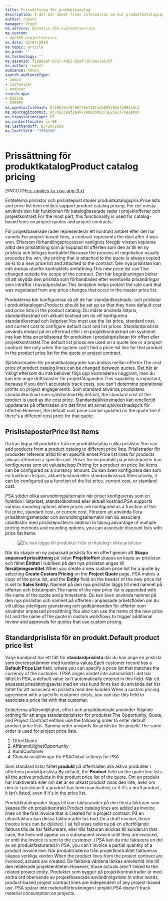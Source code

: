 ```yaml
---
title: Prissättning för produktkatalog
description: I det här ämnet finns information om hur produktkatalogspris fungerar i Dynamics 365 Project Service Automation (PSA).
author: rumant
manager: kfend
ms.service: dynamics-365-customerservice
ms.custom:
- dyn365-projectservice
ms.date: 03/07/2019
ms.topic: article
ms.prod: ''
ms.technology: ''
ms.assetid: f1a8b1af-0767-4d83-82ef-367aac7a630f
ms.author: rumant
audience: Admin
search.audienceType:
- admin
- customizer
- enduser
search.app:
- D365CE
- D365PS
ms.openlocfilehash: 8f296f6af9f60f40b726fddb095785dfb9831dc3
ms.sourcegitcommit: 8c786230ef2a497280885b827162561776e2eb00
ms.translationtype: HT
ms.contentlocale: sv-SE
ms.lasthandoff: 03/24/2020
ms.locfileid: "3756300"
---
```

# <a name="product-catalog-pricing"></a><span data-ttu-id="b5a7b-103">Prissättning för produktkatalog</span><span class="sxs-lookup"><span data-stu-id="b5a7b-103">Product catalog pricing</span></span> 

[!INCLUDE[cc-applies-to-psa-app-3.x](../includes/cc-applies-to-psa-app-3x.md)]


<span data-ttu-id="b5a7b-104">Entiteterna prislistor och prislistepost stöder produktkatalogspris.</span><span class="sxs-lookup"><span data-stu-id="b5a7b-104">Price lists and price list item entities support product catalog pricing.</span></span> <span data-ttu-id="b5a7b-105">För det mesta används den här funktionen för katalogbaserade rader i projektofferter och projektkontrakt.</span><span class="sxs-lookup"><span data-stu-id="b5a7b-105">For the most part, this functionality is used for catalog-based lines on project quotes and project contracts.</span></span>

<span data-ttu-id="b5a7b-106">För projektbaserade rader representerar ett kontrakt avtalet efter det har vunnits.</span><span class="sxs-lookup"><span data-stu-id="b5a7b-106">For project-based lines, a contract represents the deal after it was won.</span></span> <span data-ttu-id="b5a7b-107">Eftersom förhandlingsprocessen vanligtvis föregår vinsten kopieras alltid den prissättning som är kopplad till offerten som den är till en ny prislista och bifogas kontraktet.</span><span class="sxs-lookup"><span data-stu-id="b5a7b-107">Because the process of negotiation usually precedes the win, the pricing that is attached to the quote is always copied as-is to a new price list and attached to the contract.</span></span> <span data-ttu-id="b5a7b-108">Den nya prislistan kan inte ändras utanför kontraktets omfattning.</span><span class="sxs-lookup"><span data-stu-id="b5a7b-108">This new price list can't be changed outside the scope of the contract.</span></span> <span data-ttu-id="b5a7b-109">Den här begränsningen bidrar till att skydda den prislista som förhandlades efter eventuella prisändringar som inträffar i huvudprislistan.</span><span class="sxs-lookup"><span data-stu-id="b5a7b-109">This limitation helps protect the rate card that was negotiated from any price changes that occur in the master price list.</span></span>

<span data-ttu-id="b5a7b-110">Produkterna bör konfigureras så att de har standardkostnads- och prislistor i produktkatalogen.</span><span class="sxs-lookup"><span data-stu-id="b5a7b-110">Products should be set up so that they have default cost and price lists in the product catalog.</span></span> <span data-ttu-id="b5a7b-111">Du måste använda listpris, standardkostnad och aktuell kostnad om du vill konfigurera standardkostnad och listpriser.</span><span class="sxs-lookup"><span data-stu-id="b5a7b-111">You must use the list price, standard cost, and current cost to configure default cost and list prices.</span></span> <span data-ttu-id="b5a7b-112">Standardprislista används endast på en offertrad eller i en projektkontraktrad om systemet inte kan hitta en prislisterad för produkten i produktprislistan för offert eller projektkontraktet.</span><span class="sxs-lookup"><span data-stu-id="b5a7b-112">The default list prices are used on a quote line or a project contract line only when the system can't find a price list line for that product in the product price list for the quote or project contract.</span></span>

<span data-ttu-id="b5a7b-113">Självkostnaden för produktkatalograder kan ändras mellan offerter.</span><span class="sxs-lookup"><span data-stu-id="b5a7b-113">The cost price of product catalog lines can be changed between quotes.</span></span> <span data-ttu-id="b5a7b-114">Det här är viktigt eftersom du inte behöver följa upp kostnaderna noggrant, men du kan inte ange driftsvinster för projektåtaganden.</span><span class="sxs-lookup"><span data-stu-id="b5a7b-114">This capability is important, because if you don't accurately track costs, you can't determine operational profits on project engagements.</span></span> <span data-ttu-id="b5a7b-115">Som standard används produktens standardkostnad som självkostnad.</span><span class="sxs-lookup"><span data-stu-id="b5a7b-115">By default, the standard cost of the product is used as the cost price.</span></span> <span data-ttu-id="b5a7b-116">Standardsjälvkostnaden kan emellertid uppdateras på offertraden om det finns ett annat självkostnadspris för offerten.</span><span class="sxs-lookup"><span data-stu-id="b5a7b-116">However, the default cost price can be updated on the quote line if there's a different cost price for that quote.</span></span>

## <a name="price-list-items"></a><span data-ttu-id="b5a7b-117">Prislisteposter</span><span class="sxs-lookup"><span data-stu-id="b5a7b-117">Price list items</span></span>

<span data-ttu-id="b5a7b-118">Du kan lägga till produkter från en produktkatalog i olika prislistor.</span><span class="sxs-lookup"><span data-stu-id="b5a7b-118">You can add products from a product catalog to different price lists.</span></span> <span data-ttu-id="b5a7b-119">Prislistrader för produkter refererar alltid till en specifik enhet.</span><span class="sxs-lookup"><span data-stu-id="b5a7b-119">Price list lines for products always reference a specific unit.</span></span> <span data-ttu-id="b5a7b-120">Priser för en produkt på prislisteposter kan konfigureras som ett valutabelopp.</span><span class="sxs-lookup"><span data-stu-id="b5a7b-120">Pricing for a product on price list items can be configured as a currency amount.</span></span> <span data-ttu-id="b5a7b-121">Du kan även konfigurera den som en funktion i listpris, aktuell kostnad eller standardkostnad.</span><span class="sxs-lookup"><span data-stu-id="b5a7b-121">Alternatively, it can be configured as a function of the list price, current cost, or standard cost.</span></span>

<span data-ttu-id="b5a7b-122">PSA stöder olika avrundningsalternativ när priser konfigureras som en funktion i listpriset, standardkostnad eller aktuell kostnad.</span><span class="sxs-lookup"><span data-stu-id="b5a7b-122">PSA supports various rounding options when prices are configured as a function of the list price, standard cost, or current cost.</span></span> <span data-ttu-id="b5a7b-123">Förutom att använda flera prissättningsmetoder och avrundningsalternativ kan du associera rabattlistor med prislisteposter.</span><span class="sxs-lookup"><span data-stu-id="b5a7b-123">In addition to taking advantage of multiple pricing methods and rounding options, you can associate discount lists with price list items.</span></span> 

> ![Du kan lägga till produkter från en katalog i olika prislistor](media/basic-guide-16.png)

<span data-ttu-id="b5a7b-125">När du skapar en ny anpassad prislista för en offert genom att **Skapa anpassad prissättning** på sidan **Projektoffert** skapas en kopia av prislistan och fältet **Entitet** i rubriken på den nya prislistan anges till **försäljningsentitet**.</span><span class="sxs-lookup"><span data-stu-id="b5a7b-125">When you create a new custom price list for a quote by selecting **Create Custom Pricing** on the **Project Quote** page, PSA makes a copy of the price list, and the **Entity** field on the header of the new price list is set to **Sales Entity**.</span></span> <span data-ttu-id="b5a7b-126">Namnet på den nya prislistan läggs till med namnet på offerten och tidstämpeln.</span><span class="sxs-lookup"><span data-stu-id="b5a7b-126">The name of the new price list is appended with the name of the quote and a timestamp.</span></span> <span data-ttu-id="b5a7b-127">Du kan även använda namnet på den nya prislistan och namnet på offerten i anpassade arbetsflöden om du vill utlösa ytterligare granskning och godkännanden för offerter som använder anpassad prissättning.</span><span class="sxs-lookup"><span data-stu-id="b5a7b-127">You also can use the name of the new price list and the name of the quote in custom workflows to trigger additional review and approvals for quotes that use custom pricing.</span></span>

 
## <a name="default-product-price-list"></a><span data-ttu-id="b5a7b-128">Standardprislista för en produkt.</span><span class="sxs-lookup"><span data-stu-id="b5a7b-128">Default product price list</span></span>
<span data-ttu-id="b5a7b-129">Varje kundpost har ett fält för **standardprislista** där du kan ange en prislista som överensstämmer med kundens valuta.</span><span class="sxs-lookup"><span data-stu-id="b5a7b-129">Each customer record has a **Default Price List** field, where you can specify a price list that matches the currency of the customer.</span></span> <span data-ttu-id="b5a7b-130">I PSA anges värdet inte automatiskt i det här fältet.</span><span class="sxs-lookup"><span data-stu-id="b5a7b-130">In PSA, a default value isn't automatically entered in this field.</span></span> <span data-ttu-id="b5a7b-131">När ett anpassat prissättningsavtal med en viss kund finns kan du använda det här fältet för att associera en prislista med den kunden.</span><span class="sxs-lookup"><span data-stu-id="b5a7b-131">When a custom pricing agreement with a specific customer exists, you can use this field to associate a price list with that customer.</span></span>

<span data-ttu-id="b5a7b-132">Entiteterna affärsmöjlighet, offert och projektkontrakt använder följande ordning för att ange standardprislistor för produkter.</span><span class="sxs-lookup"><span data-stu-id="b5a7b-132">The Opportunity, Quote, and Project Contract entities use the following order to enter default product price lists.</span></span> <span data-ttu-id="b5a7b-133">Samma order används för prislistor för projekt.</span><span class="sxs-lookup"><span data-stu-id="b5a7b-133">The same order is used for project price lists.</span></span>

1.  <span data-ttu-id="b5a7b-134">Offert</span><span class="sxs-lookup"><span data-stu-id="b5a7b-134">Quote</span></span>
2.  <span data-ttu-id="b5a7b-135">Affärsmöjlighet</span><span class="sxs-lookup"><span data-stu-id="b5a7b-135">Opportunity</span></span>
3.  <span data-ttu-id="b5a7b-136">Kund</span><span class="sxs-lookup"><span data-stu-id="b5a7b-136">Customer</span></span>
4.  <span data-ttu-id="b5a7b-137">Globala inställningar för PSA</span><span class="sxs-lookup"><span data-stu-id="b5a7b-137">Global settings for PSA</span></span>

<span data-ttu-id="b5a7b-138">Som standard listar fältet **produkt** på offertraden alla aktiva produkter i offertens produktprislista.</span><span class="sxs-lookup"><span data-stu-id="b5a7b-138">By default, the **Product** field on the quote line lists all the active products in the product price list of the quote.</span></span> <span data-ttu-id="b5a7b-139">Om en produkt har inaktiverats eller om det är en utkast produkt visas den inte, även om den är i prislistan.</span><span class="sxs-lookup"><span data-stu-id="b5a7b-139">If a product has been inactivated, or if it's a draft product, it isn't listed, even if it's in the price list.</span></span> 

<span data-ttu-id="b5a7b-140">Produktkatalograder läggs till som fakturarader på den första fakturan som skapas för ett projektkontrakt.</span><span class="sxs-lookup"><span data-stu-id="b5a7b-140">Product catalog lines are added as invoice lines on the first invoice that is created for a project contract.</span></span> <span data-ttu-id="b5a7b-141">På en utkastfaktura kan dessa fakturarader tas bort.</span><span class="sxs-lookup"><span data-stu-id="b5a7b-141">On a draft invoice, those invoice lines can be deleted.</span></span> <span data-ttu-id="b5a7b-142">I så fall visas raderna på en efterföljande faktura tills de har fakturerats, eller tills fakturan skickas till kunden.</span><span class="sxs-lookup"><span data-stu-id="b5a7b-142">In that case, the lines will appear on a subsequent invoice until they are invoiced, or until the invoice is sent to the customer.</span></span> <span data-ttu-id="b5a7b-143">I PSA kan du inte fakturera en del av en produktfakturarad.</span><span class="sxs-lookup"><span data-stu-id="b5a7b-143">In PSA, you can't invoice a partial quantity of a product invoice line.</span></span> <span data-ttu-id="b5a7b-144">När produktraderna från projektkontraktet faktureras skapas verkliga värden.</span><span class="sxs-lookup"><span data-stu-id="b5a7b-144">When the product lines from the project contract are invoiced, actuals are created.</span></span> <span data-ttu-id="b5a7b-145">De faktiska värdena länkas emellertid inte till den relaterade projektentiteten.</span><span class="sxs-lookup"><span data-stu-id="b5a7b-145">However, those actuals aren't linked to the related project entity.</span></span> <span data-ttu-id="b5a7b-146">Produkter som bygger på projektkontraktrader är med andra ord oberoende av projektbaserade användningstider.</span><span class="sxs-lookup"><span data-stu-id="b5a7b-146">In other words, product-based project contract lines are independent of any project-based use.</span></span> <span data-ttu-id="b5a7b-147">PSA spårar inte materialförbrukningen i projekt.</span><span class="sxs-lookup"><span data-stu-id="b5a7b-147">PSA doesn't track material consumption on projects.</span></span>

